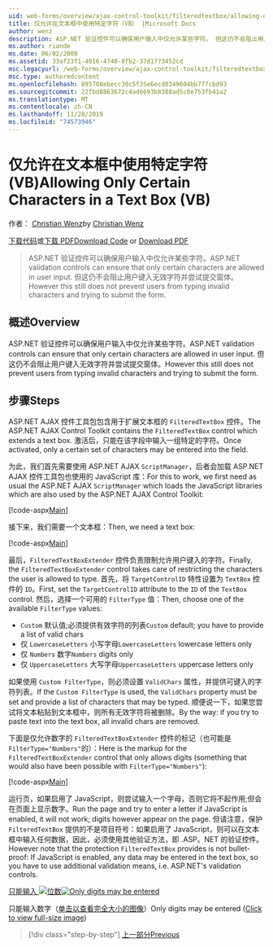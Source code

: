 ```yaml
---
uid: web-forms/overview/ajax-control-toolkit/filteredtextbox/allowing-only-certain-characters-in-a-text-box-vb
title: 仅允许在文本框中使用特定字符（VB） |Microsoft Docs
author: wenz
description: ASP.NET 验证控件可以确保用户输入中仅允许某些字符。 但这仍不会阻止用户键入无效 。
ms.author: riande
ms.date: 06/02/2008
ms.assetid: 33af23f1-4016-4740-8fb2-37d1773452cd
msc.legacyurl: /web-forms/overview/ajax-control-toolkit/filteredtextbox/allowing-only-certain-characters-in-a-text-box-vb
msc.type: authoredcontent
ms.openlocfilehash: 895708ebecc30c5f35e6ecd0349604bb777cbd93
ms.sourcegitcommit: 22fbd8863672c4ad6693b8388ad5c8e753fb41a2
ms.translationtype: MT
ms.contentlocale: zh-CN
ms.lasthandoff: 11/28/2019
ms.locfileid: "74573946"
---
```

# <a name="allowing-only-certain-characters-in-a-text-box-vb"></a><span data-ttu-id="9efef-104">仅允许在文本框中使用特定字符 (VB)</span><span class="sxs-lookup"><span data-stu-id="9efef-104">Allowing Only Certain Characters in a Text Box (VB)</span></span>

<span data-ttu-id="9efef-105">作者： [Christian Wenz](https://github.com/wenz)</span><span class="sxs-lookup"><span data-stu-id="9efef-105">by [Christian Wenz](https://github.com/wenz)</span></span>

<span data-ttu-id="9efef-106">[下载代码](https://download.microsoft.com/download/4/c/2/4c2def7a-0d23-4055-91f9-1f18504167d7/FilteredTextBox0.vb.zip)或[下载 PDF](https://download.microsoft.com/download/b/6/a/b6ae89ee-df69-4c87-9bfb-ad1eb2b23373/filteredtextbox0VB.pdf)</span><span class="sxs-lookup"><span data-stu-id="9efef-106">[Download Code](https://download.microsoft.com/download/4/c/2/4c2def7a-0d23-4055-91f9-1f18504167d7/FilteredTextBox0.vb.zip) or [Download PDF](https://download.microsoft.com/download/b/6/a/b6ae89ee-df69-4c87-9bfb-ad1eb2b23373/filteredtextbox0VB.pdf)</span></span>

> <span data-ttu-id="9efef-107">ASP.NET 验证控件可以确保用户输入中仅允许某些字符。</span><span class="sxs-lookup"><span data-stu-id="9efef-107">ASP.NET validation controls can ensure that only certain characters are allowed in user input.</span></span> <span data-ttu-id="9efef-108">但这仍不会阻止用户键入无效字符并尝试提交窗体。</span><span class="sxs-lookup"><span data-stu-id="9efef-108">However this still does not prevent users from typing invalid characters and trying to submit the form.</span></span>

## <a name="overview"></a><span data-ttu-id="9efef-109">概述</span><span class="sxs-lookup"><span data-stu-id="9efef-109">Overview</span></span>

<span data-ttu-id="9efef-110">ASP.NET 验证控件可以确保用户输入中仅允许某些字符。</span><span class="sxs-lookup"><span data-stu-id="9efef-110">ASP.NET validation controls can ensure that only certain characters are allowed in user input.</span></span> <span data-ttu-id="9efef-111">但这仍不会阻止用户键入无效字符并尝试提交窗体。</span><span class="sxs-lookup"><span data-stu-id="9efef-111">However this still does not prevent users from typing invalid characters and trying to submit the form.</span></span>

## <a name="steps"></a><span data-ttu-id="9efef-112">步骤</span><span class="sxs-lookup"><span data-stu-id="9efef-112">Steps</span></span>

<span data-ttu-id="9efef-113">ASP.NET AJAX 控件工具包包含用于扩展文本框的 `FilteredTextBox` 控件。</span><span class="sxs-lookup"><span data-stu-id="9efef-113">The ASP.NET AJAX Control Toolkit contains the `FilteredTextBox` control which extends a text box.</span></span> <span data-ttu-id="9efef-114">激活后，只能在该字段中输入一组特定的字符。</span><span class="sxs-lookup"><span data-stu-id="9efef-114">Once activated, only a certain set of characters may be entered into the field.</span></span>

<span data-ttu-id="9efef-115">为此，我们首先需要使用 ASP.NET AJAX `ScriptManager`，后者会加载 ASP.NET AJAX 控件工具包也使用的 JavaScript 库：</span><span class="sxs-lookup"><span data-stu-id="9efef-115">For this to work, we first need as usual the ASP.NET AJAX `ScriptManager` which loads the JavaScript libraries which are also used by the ASP.NET AJAX Control Toolkit:</span></span>

[!code-aspx[Main](allowing-only-certain-characters-in-a-text-box-vb/samples/sample1.aspx)]

<span data-ttu-id="9efef-116">接下来，我们需要一个文本框：</span><span class="sxs-lookup"><span data-stu-id="9efef-116">Then, we need a text box:</span></span>

[!code-aspx[Main](allowing-only-certain-characters-in-a-text-box-vb/samples/sample2.aspx)]

<span data-ttu-id="9efef-117">最后，`FilteredTextBoxExtender` 控件负责限制允许用户键入的字符。</span><span class="sxs-lookup"><span data-stu-id="9efef-117">Finally, the `FilteredTextBoxExtender` control takes care of restricting the characters the user is allowed to type.</span></span> <span data-ttu-id="9efef-118">首先，将 `TargetControlID` 特性设置为 `TextBox` 控件的 `ID`。</span><span class="sxs-lookup"><span data-stu-id="9efef-118">First, set the `TargetControlID` attribute to the `ID` of the `TextBox` control.</span></span> <span data-ttu-id="9efef-119">然后，选择一个可用的 `FilterType` 值：</span><span class="sxs-lookup"><span data-stu-id="9efef-119">Then, choose one of the available `FilterType` values:</span></span>

- <span data-ttu-id="9efef-120">`Custom` 默认值;必须提供有效字符的列表</span><span class="sxs-lookup"><span data-stu-id="9efef-120">`Custom` default; you have to provide a list of valid chars</span></span>
- <span data-ttu-id="9efef-121">仅 `LowercaseLetters` 小写字母</span><span class="sxs-lookup"><span data-stu-id="9efef-121">`LowercaseLetters` lowercase letters only</span></span>
- <span data-ttu-id="9efef-122">仅 `Numbers` 数字</span><span class="sxs-lookup"><span data-stu-id="9efef-122">`Numbers` digits only</span></span>
- <span data-ttu-id="9efef-123">仅 `UppercaseLetters` 大写字母</span><span class="sxs-lookup"><span data-stu-id="9efef-123">`UppercaseLetters` uppercase letters only</span></span>

<span data-ttu-id="9efef-124">如果使用 `Custom FilterType`，则必须设置 `ValidChars` 属性，并提供可键入的字符列表。</span><span class="sxs-lookup"><span data-stu-id="9efef-124">If the `Custom FilterType` is used, the `ValidChars` property must be set and provide a list of characters that may be typed.</span></span> <span data-ttu-id="9efef-125">顺便说一下，如果您尝试将文本粘贴到文本框中，则所有无效字符将被删除。</span><span class="sxs-lookup"><span data-stu-id="9efef-125">By the way: if you try to paste text into the text box, all invalid chars are removed.</span></span>

<span data-ttu-id="9efef-126">下面是仅允许数字的 `FilteredTextBoxExtender` 控件的标记（也可能是 `FilterType="Numbers"`的）：</span><span class="sxs-lookup"><span data-stu-id="9efef-126">Here is the markup for the `FilteredTextBoxExtender` control that only allows digits (something that would also have been possible with `FilterType="Numbers"`):</span></span>

[!code-aspx[Main](allowing-only-certain-characters-in-a-text-box-vb/samples/sample3.aspx)]

<span data-ttu-id="9efef-127">运行页，如果启用了 JavaScript，则尝试输入一个字母，否则它将不起作用;但会在页面上显示数字。</span><span class="sxs-lookup"><span data-stu-id="9efef-127">Run the page and try to enter a letter if JavaScript is enabled, it will not work; digits however appear on the page.</span></span> <span data-ttu-id="9efef-128">但请注意，保护 `FilteredTextBox` 提供的不是项目符号：如果启用了 JavaScript，则可以在文本框中输入任何数据，因此，必须使用其他验证方法，即 .ASP。NET 的验证控件。</span><span class="sxs-lookup"><span data-stu-id="9efef-128">However note that the protection `FilteredTextBox` provides is not bullet-proof: If JavaScript is enabled, any data may be entered in the text box, so you have to use additional validation means, i.e. ASP.NET's validation controls.</span></span>

<span data-ttu-id="9efef-129">[只能输入 ![位数](allowing-only-certain-characters-in-a-text-box-vb/_static/image2.png)](allowing-only-certain-characters-in-a-text-box-vb/_static/image1.png)</span><span class="sxs-lookup"><span data-stu-id="9efef-129">[![Only digits may be entered](allowing-only-certain-characters-in-a-text-box-vb/_static/image2.png)](allowing-only-certain-characters-in-a-text-box-vb/_static/image1.png)</span></span>

<span data-ttu-id="9efef-130">只能输入数字（[单击以查看完全大小的图像](allowing-only-certain-characters-in-a-text-box-vb/_static/image3.png)）</span><span class="sxs-lookup"><span data-stu-id="9efef-130">Only digits may be entered ([Click to view full-size image](allowing-only-certain-characters-in-a-text-box-vb/_static/image3.png))</span></span>

> [!div class="step-by-step"]
> [<span data-ttu-id="9efef-131">上一部分</span><span class="sxs-lookup"><span data-stu-id="9efef-131">Previous</span></span>](allowing-only-certain-characters-in-a-text-box-cs.md)
